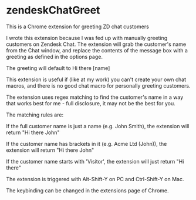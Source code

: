 # zendeskChatGreet

This is a Chrome extension for greeting ZD chat customers

I wrote this extension because I was fed up with manually greeting customers on Zendesk Chat. The extension will grab the customer's name from the Chat window, and replace the contents of the message box with a greeting as defined in the options page.

The greeting will default to Hi there [name]

This extension is useful if (like at my work) you can't create your own chat macros, and there is no good chat macro for personally greeting customers.

The extension uses regex matching to find the customer's name in a way that works best for me - full disclosure, it may not be the best for you.

The matching rules are:

If the full customer name is just a name (e.g. John Smith), the extension will return "Hi there John"

If the customer name has brackets in it (e.g. Acme Ltd (John)), the extension will return "Hi there John"

If the customer name starts with 'Visitor', the extension will just return "Hi there"

The extension is triggered with Alt-Shift-Y on PC and Ctrl-Shift-Y on Mac.

The keybinding can be changed in the extensions page of Chrome.